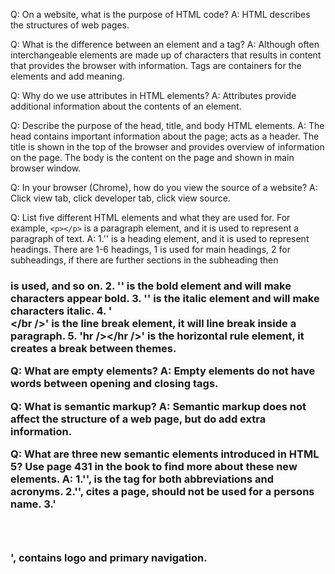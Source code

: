 Q: On a website, what is the purpose of HTML code?
A: HTML describes the structures of web pages.

Q: What is the difference between an element and a tag?
A: Although often interchangeable elements are made up of characters that results in content that provides the browser with information. Tags are containers for the elements and add meaning.

Q: Why do we use attributes in HTML elements?
A: Attributes provide additional information about the contents of an element.

Q: Describe the purpose of the head, title, and body HTML elements.
A: The head contains important information about the page; acts as a header. The title is shown in the top of the browser and provides overview of information on the page. The body is the content on the page and shown in main browser window.

Q: In your browser (Chrome), how do you view the source of a website?
A: Click view tab, click developer tab, click view source.

Q: List five different HTML elements and what they are used for. For example, `<p></p>` is a paragraph element, and it is used to represent a paragraph of text.
A: 1.'<h></h>' is a heading element, and it is used to represent headings. There are 1-6 headings, 1 is used for main headings, 2 for subheadings, if there are further sections in the subheading then <h3> is used, and so on.                  2. '<b></b>' is the bold element and will make characters appear bold.                                                  3. '<i></i>' is the italic element and will make characters italic.                                                       4. '<br /></br />' is the line break element, it will line break inside a paragraph.                                     5. 'hr /></hr />' is the horizontal rule element, it creates a break between themes.

Q: What are empty elements?
A: Empty elements do not have words between opening and closing tags.

Q: What is semantic markup?
A: Semantic markup does not affect the structure of a web page, but do add extra information.

Q:  What are three new semantic elements introduced in HTML 5? Use page 431 in the book to find more about these new elements.
A: 1.'<abbr></abbr>', is the tag for both abbreviations and acronyms.                                               2.'<cite></cite>', cites a page, should not be used for a persons name.                                          3.'<header></header>', contains logo and primary navigation.
